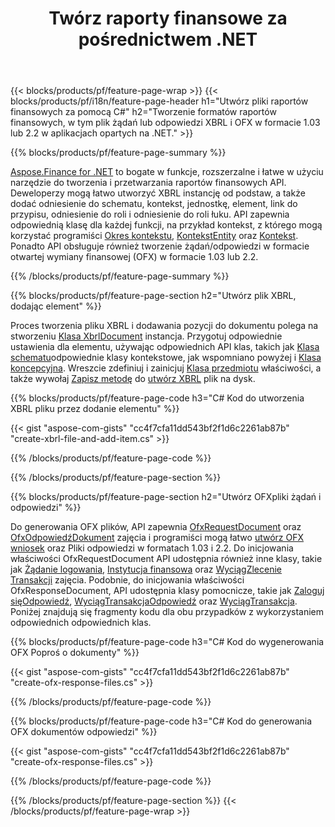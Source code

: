 ﻿---
title: Twórz raporty finansowe za pośrednictwem .NET
url: /pl/net/create/
description:  C# kod do tworzenia raportów finansowych w XBRL i OFX pliki żądań lub odpowiedzi za pośrednictwem biblioteki .NET.
---
{{< blocks/products/pf/feature-page-wrap >}}
{{< blocks/products/pf/i18n/feature-page-header h1="Utwórz pliki raportów finansowych za pomocą C#" h2="Tworzenie formatów raportów finansowych, w tym plik żądań lub odpowiedzi XBRL i OFX w formacie 1.03 lub 2.2 w aplikacjach opartych na .NET." >}}

{{% blocks/products/pf/feature-page-summary %}}

[Aspose.Finance for .NET](https://products.aspose.com/finance/net/) to bogate w funkcje, rozszerzalne i łatwe w użyciu narzędzie do tworzenia i przetwarzania raportów finansowych API. Deweloperzy mogą łatwo utworzyć XBRL instancję od podstaw, a także dodać odniesienie do schematu, kontekst, jednostkę, element, link do przypisu, odniesienie do roli i 
odniesienie do roli łuku. API zapewnia odpowiednią klasę dla każdej funkcji, na przykład kontekst, z którego mogą korzystać programiści [Okres kontekstu](https://apireference.aspose.com/finance/net/aspose.finance.xbrl/contextperiod), [KontekstEntity](https://apireference.aspose.com/finance/net/aspose.finance.xbrl/contextentity) oraz [Kontekst](https://apireference.aspose.com/finance/net/aspose.finance.xbrl/context). 
Ponadto API obsługuje również tworzenie żądań/odpowiedzi w formacie otwartej wymiany finansowej (OFX) w formacie 1.03 lub 2.2.

{{% /blocks/products/pf/feature-page-summary %}}

{{% blocks/products/pf/feature-page-section h2="Utwórz plik XBRL, dodając element" %}}

Proces tworzenia pliku XBRL i dodawania pozycji do dokumentu polega na stworzeniu [Klasa XbrlDocument](https://apireference.aspose.com/finance/net/aspose.finance.xbrl/xbrldocument) instancja. Przygotuj odpowiednie ustawienia dla elementu, używając odpowiednich API klas, takich jak [Klasa schematu](https://apireference.aspose.com/finance/net/aspose.finance.xbrl/schemaref)odpowiednie klasy kontekstowe, jak wspomniano powyżej i [Klasa koncepcyjna](https://apireference.aspose.com/finance/net/aspose.finance.xbrl/concept). Wreszcie zdefiniuj i zainicjuj [Klasa przedmiotu](https://apireference.aspose.com/finance/net/aspose.finance.xbrl/item) właściwości, a także wywołaj [Zapisz metodę](https://apireference.aspose.com/finance/net/aspose.finance.xbrl.xbrldocument/save/methods/1) do [utwórz XBRL](https://products.aspose.com/finance/net/create/xbrl/) plik na dysk.

{{% blocks/products/pf/feature-page-code h3="C# Kod do utworzenia XBRL pliku przez dodanie elementu" %}}

{{< gist "aspose-com-gists" "cc4f7cfa11dd543bf2f1d6c2261ab87b" "create-xbrl-file-and-add-item.cs" >}} 

{{% /blocks/products/pf/feature-page-code %}}

{{% /blocks/products/pf/feature-page-section %}}

{{% blocks/products/pf/feature-page-section h2="Utwórz OFXpliki żądań i odpowiedzi" %}}


Do generowania OFX plików, API zapewnia [OfxRequestDocument](https://apireference.aspose.com/finance/net/aspose.finance.ofx/ofxrequestdocument) oraz [OfxOdpowiedźDokument](https://apireference.aspose.com/finance/net/aspose.finance.ofx/ofxresponsedocument) zajęcia i programiści mogą łatwo [utwórz OFX wniosek](https://products.aspose.com/finance/net/create/ofx-request/) oraz Pliki odpowiedzi w formatach 1.03 i 2.2. Do inicjowania właściwości OfxRequestDocument API udostępnia również inne klasy, takie jak [Żądanie logowania](https://apireference.aspose.com/finance/net/aspose.finance.ofx.signon/signonrequest), [Instytucja finansowa](https://apireference.aspose.com/finance/net/aspose.finance.ofx.signon/financialinstitution) oraz [WyciągZlecenie Transakcji](https://apireference.aspose.com/finance/net/aspose.finance.ofx.bank/statementtransactionrequest) zajęcia. Podobnie, do inicjowania właściwości OfxResponseDocument, API udostępnia klasy pomocnicze, takie jak [Zaloguj sięOdpowiedź](https://apireference.aspose.com/finance/net/aspose.finance.ofx.signon/signonresponse),  [WyciągTransakcjaOdpowiedź](https://apireference.aspose.com/finance/net/aspose.finance.ofx.bank/statementtransactionresponse) oraz [WyciągTransakcja](https://apireference.aspose.com/finance/net/aspose.finance.ofx/statementtransaction). Poniżej znajdują się fragmenty kodu dla obu przypadków z wykorzystaniem odpowiednich odpowiednich klas.

{{% blocks/products/pf/feature-page-code h3="C# Kod do wygenerowania OFX Poproś o dokumenty" %}}

{{< gist "aspose-com-gists" "cc4f7cfa11dd543bf2f1d6c2261ab87b" "create-ofx-response-files.cs" >}} 

{{% /blocks/products/pf/feature-page-code %}}

{{% blocks/products/pf/feature-page-code h3="C# Kod do generowania OFX dokumentów odpowiedzi" %}}

{{< gist "aspose-com-gists" "cc4f7cfa11dd543bf2f1d6c2261ab87b" "create-ofx-response-files.cs" >}} 

{{% /blocks/products/pf/feature-page-code %}}

{{% /blocks/products/pf/feature-page-section %}}
{{< /blocks/products/pf/feature-page-wrap >}}